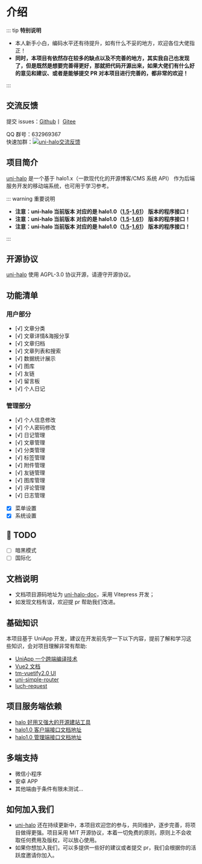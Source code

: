 # 介绍

::: tip **特别说明**

- 本人新手小白，编码水平还有待提升，如有什么不妥的地方，欢迎各位大佬指正！
- **同时，本项目有依然存在较多的缺点以及不完善的地方，其实我自己也发现了，但是既然是想要完善得更好，那就把代码开源出来，如果大佬们有什么好的意见和建议、或者是能够提交 PR 对本项目进行完善的，都非常的欢迎！**

:::

## 交流反馈

提交 issues：[Github](https://github.com/ialley-workshop-open/uni-halo/issues)丨
[Gitee](https://gitee.com/ialley-workshop-open/uni-halo/issues)
<br/>

QQ 群号：632969367
<br/>快速加群：<a target="_blank" href="https://qm.qq.com/cgi-bin/qm/qr?k=cuam7lhrB_vHuvjw2mzUO1sOKdF9KRyM&jump_from=webapi&authKey=d6bJhNaqupTTfoMDWDIeYUTAs44Ax7p64SsM/5NRtFhXE09YexDO15Izuyth6XAi"><img style="border-radius:0;display:inline;" border="0" src="//pub.idqqimg.com/wpa/images/group.png" alt="uni-halo交流反馈" title="uni-halo交流反馈"></a>

## 项目简介

[uni-halo](ttps://gitee.com/ialley-workshop-open/uni-halo) 是一个基于 halo1.x（一款现代化的开源博客/CMS 系统 API） 作为后端服务开发的移动端系统，也可用于学习参考。

::: warning 重要说明

- **注意：uni-halo 当前版本 对应的是 halo1.0（<a href="https://docs.halo.run/1.5" target="_blank" title="1.5">1.5</a>-<a href="https://docs.halo.run/1.6" target="_blank" title="1.6">1.61</a>） 版本的程序接口！**
- **注意：uni-halo 当前版本 对应的是 halo1.0（<a href="https://docs.halo.run/1.5" target="_blank" title="1.5">1.5</a>-<a href="https://docs.halo.run/1.6" target="_blank" title="1.6">1.61</a>） 版本的程序接口！**
- **注意：uni-halo 当前版本 对应的是 halo1.0（<a href="https://docs.halo.run/1.5" target="_blank" title="1.5">1.5</a>-<a href="https://docs.halo.run/1.6" target="_blank" title="1.6">1.61</a>） 版本的程序接口！**

:::

## 开源协议

[uni-halo](ttps://gitee.com/ialley-workshop-open/uni-halo) 使用 AGPL-3.0 协议开源，请遵守开源协议。

## 功能清单

### 用户部分

- [√] 文章分类
- [√] 文章详情&海报分享
- [√] 文章归档
- [√] 文章列表和搜索
- [√] 数据统计展示
- [√] 图库
- [√] 友链
- [√] 留言板
- [√] 个人日记

### 管理部分

- [√] 个人信息修改
- [√] 个人密码修改
- [√] 日记管理
- [√] 文章管理
- [√] 分类管理
- [√] 标签管理
- [√] 附件管理
- [√] 友链管理
- [√] 图库管理
- [√] 评论管理
- [√] 日志管理
- [x] 菜单设置
- [x] 系统设置

## 📃 TODO

- [ ] 暗黑模式
- [ ] 国际化

## 文档说明

- 文档项目源码地址为 [uni-halo-doc](https://gitee.com/ialley-workshop-open/uni-halo-doc)，采用 Vitepress 开发；
- 如发现文档有误，欢迎提 pr 帮助我们改进。

## 基础知识

本项目基于 UniApp 开发，建议在开发前先学一下以下内容，提前了解和学习这些知识，会对项目理解非常有帮助:

- [UniApp 一个跨端编译技术](https://uniapp.dcloud.net.cn/)
- [Vue2 文档](https://v2.cn.vuejs.org/)
- [tm-vuetify2.0 UI](https://j√2d.cn/)
- [uni-simple-router](https://hhyang.cn/v2/)
- [luch-request](https://www.quanzhan.co/luch-request/)

## 项目服务端依赖

- [halo 好用又强大的开源建站工具](https://halo.run/)
- [halo1.0 客户端接口文档地址](https://api.halo.run/content-api.html)
- [halo1.0 管理端接口文档地址](https://api.halo.run/admin-api.html)

## 多端支持

- 微信小程序
- 安卓 APP
- 其他端由于条件有限未测试...

## 如何加入我们

- [uni-halo](ttps://gitee.com/ialley-workshop-open/uni-halo) 还在持续更新中，本项目欢迎您的参与，共同维护，逐步完善，将项目做得更强。项目采用 MIT 开源协议，本着一切免费的原则，原则上不会收取任何费用及版权，可以放心使用。
- 如果你想加入我们，可以多提供一些好的建议或者提交 pr，我们会根据你的活跃度邀请你加入。
